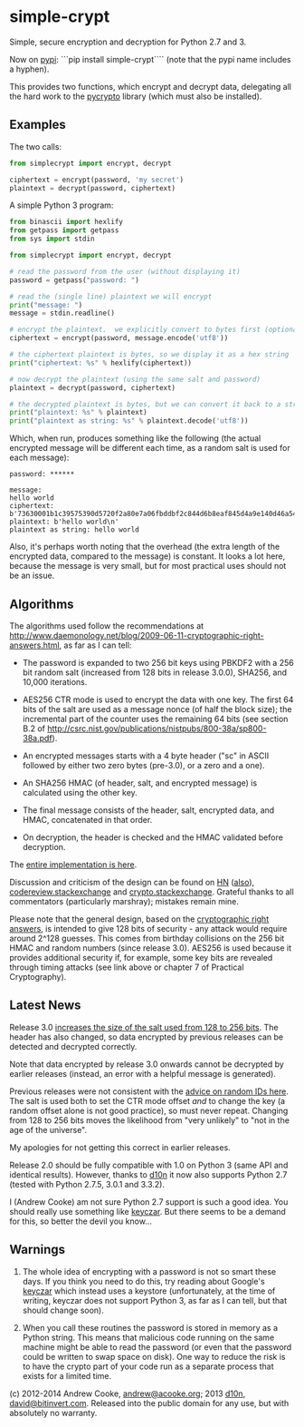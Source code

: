 simple-crypt
============

Simple, secure encryption and decryption for Python 2.7 and 3.

Now on [pypi](http://pypi.python.org/pypi/simple-crypt):
```pip install simple-crypt````
(note that the pypi name includes a hyphen).

This provides two functions, which encrypt and decrypt data, delegating all
the hard work to the [pycrypto](https://www.dlitz.net/software/pycrypto)
library (which must also be installed).

Examples
--------

The two calls:

```python
from simplecrypt import encrypt, decrypt

ciphertext = encrypt(password, 'my secret')
plaintext = decrypt(password, ciphertext)
```

A simple Python 3 program:

```python
from binascii import hexlify
from getpass import getpass
from sys import stdin

from simplecrypt import encrypt, decrypt

# read the password from the user (without displaying it)
password = getpass("password: ")

# read the (single line) plaintext we will encrypt
print("message: ")
message = stdin.readline()

# encrypt the plaintext.  we explicitly convert to bytes first (optional)
ciphertext = encrypt(password, message.encode('utf8'))

# the ciphertext plaintext is bytes, so we display it as a hex string
print("ciphertext: %s" % hexlify(ciphertext))

# now decrypt the plaintext (using the same salt and password)
plaintext = decrypt(password, ciphertext)

# the decrypted plaintext is bytes, but we can convert it back to a string
print("plaintext: %s" % plaintext)
print("plaintext as string: %s" % plaintext.decode('utf8'))
```

Which, when run, produces something like the following (the actual encrypted
message will be different each time, as a random salt is used for each
message):

```
password: ******

message:
hello world
ciphertext: b'73630001b1c39575390d5720f2a80e7a06fbddbf2c844d6b8eaf845d4a9e140d46a54c6729e74b0ddeb1cb82dee81691123faf8f41900c5a6c5b755ed8ae195ff2410290bcb8dc2ee3a2126c594b711d'
plaintext: b'hello world\n'
plaintext as string: hello world
```

Also, it's perhaps worth noting that the overhead (the extra length of the
encrypted data, compared to the message) is constant.  It looks a lot here,
because the message is very small, but for most practical uses should not be
an issue.

Algorithms
----------

The algorithms used follow the recommendations at
http://www.daemonology.net/blog/2009-06-11-cryptographic-right-answers.html,
as far as I can tell:

* The password is expanded to two 256 bit keys using PBKDF2 with a 256 bit
  random salt (increased from 128 bits in release 3.0.0), SHA256, and
  10,000 iterations.

* AES256 CTR mode is used to encrypt the data with one key.  The first 64 bits
  of the salt are used as a message nonce (of half the block size); the
  incremental part of the counter uses the remaining 64 bits (see section B.2
  of http://csrc.nist.gov/publications/nistpubs/800-38a/sp800-38a.pdf).

* An encrypted messages starts with a 4 byte header ("sc" in ASCII followed
  by either two zero bytes (pre-3.0), or a zero and a one).

* An SHA256 HMAC (of header, salt, and encrypted message) is calculated using
  the other key.

* The final message consists of the header, salt, encrypted data, and HMAC,
  concatenated in that order.

* On decryption, the header is checked and the HMAC validated before
  decryption.

The [entire implementation is here](https://github.com/andrewcooke/simple-crypt/blob/master/src/simplecrypt/__init__.py).

Discussion and criticism of the design can be found on
[HN](http://news.ycombinator.com/item?id=4962983)
([also](https://news.ycombinator.com/item?id=6194102)),
[codereview.stackexchange](http://codereview.stackexchange.com/questions/19910/simple-crypto-library-in-python-correct-and-secure)
and
[crypto.stackexchange](http://crypto.stackexchange.com/questions/5843/future-proof-versioning-and-validation).
Grateful thanks to all commentators (particularly marshray); mistakes remain
mine.

Please note that the general design, based on the [cryptographic right
answers](http://www.daemonology.net/blog/2009-06-11-cryptographic-right-answers.html),
is intended to give 128 bits of security - any attack would require around
2^128 guesses.  This comes from birthday collisions on the 256 bit HMAC and
random numbers (since release 3.0).  AES256 is used because it provides
additional security if, for example, some key bits are revealed through timing
attacks (see link above or chapter 7 of Practical Cryptography).

Latest News
-----------

Release 3.0 [increases the size of the salt used from 128 to 256
bits](http://acooke.org/cute/ChangingSa0.html).  The header has also changed,
so data encrypted by previous releases can be detected and decrypted
correctly.

Note that data encrypted by release 3.0 onwards cannot be decrypted by earlier
releases (instead, an error with a helpful message is generated).

Previous releases were not consistent with the
[advice on random IDs
here](http://www.daemonology.net/blog/2009-06-11-cryptographic-right-answers.html).
The salt is used both to set the CTR mode offset *and*
to change the key (a random offset alone is not good practice), so must never
repeat.  Changing from 128 to 256 bits moves the likelihood from "very unlikely"
to "not in the age of the universe".

My apologies for not getting this correct in earlier releases.

Release 2.0 should be fully compatible with 1.0 on Python 3 (same API and
identical results).  However, thanks to [d10n](https://github.com/d10n) it now
also supports Python 2.7 (tested with Python 2.7.5, 3.0.1 and 3.3.2).

I (Andrew Cooke) am not sure Python 2.7 support is such a good idea.  You should
really use something like [keyczar](http://www.keyczar.org/).  But there seems
to be a demand for this, so better the devil you know...

Warnings
--------

1. The whole idea of encrypting with a password is not so smart these days.
   If you think you need to do this, try reading about Google's
   [keyczar](http://www.keyczar.org/) which instead uses a keystore
   (unfortunately, at the time of writing, keyczar does not support Python 3,
   as far as I can tell, but that should change soon).

2. When you call these routines the password is stored in memory as a Python
   string.  This means that malicious code running on the same machine might
   be able to read the password (or even that the password could be written to
   swap space on disk).  One way to reduce the risk is to have the crypto part
   of your code run as a separate process that exists for a limited time.

(c) 2012-2014 Andrew Cooke, andrew@acooke.org; 2013
[d10n](https://github.com/d10n), david@bitinvert.com.  Released into the
public domain for any use, but with absolutely no warranty.
